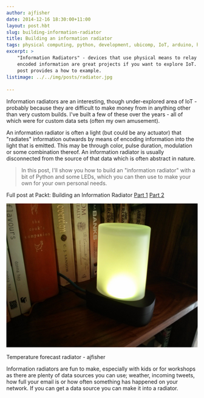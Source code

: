 ```yaml
---
author: ajfisher
date: 2014-12-16 18:30:00+11:00
layout: post.hbt
slug: building-information-radiator
title: Building an information radiator
tags: physical computing, python, development, ubicomp, IoT, arduino, hardware, product
excerpt: >
    "Information Radiators" - devices that use physical means to relay
    encoded information are great projects if you want to explore IoT. This
    post provides a how to example.
listimage: ../../img/posts/radiator.jpg

---
```

Information radiators are an interesting, though under-explored area of IoT - probably
because they are difficult to make money from in anything other than very custom
builds. I've built a few of these over the years - all of which were for
custom data sets (often my own amusement).

An information radiator is often a light (but could be any actuator)
that "radiates" information outwards by means of encoding information into the
light that is emitted. This may be through color, pulse duration, modulation
or some combination thereof. An information radiator is usually disconnected from the
source of that data which is often abstract in nature.

> In this post, I'll show you how to build an "information radiator" with a bit
> of Python and some LEDs, which you can then use to make your own for your
> own personal needs.

Full post at Packt: Building an Information Radiator
[Part 1](https://www.packtpub.com/books/content/building-information-radiator-part-1)
[Part 2](https://www.packtpub.com/books/content/building-information-radiator-part-2)

![A light that indicates the forecast sitting on a bookshelf](../../img/posts/radiator.jpg)

<p class="caption">Temperature forecast radiator - ajfisher</p>

Information radiators are fun to make, especially with kids or for workshops
as there are plenty of data sources you can use; weather, incoming tweets,
how full your email is or how often something has happened on your network. If
you can get a data source you can make it into a radiator.

